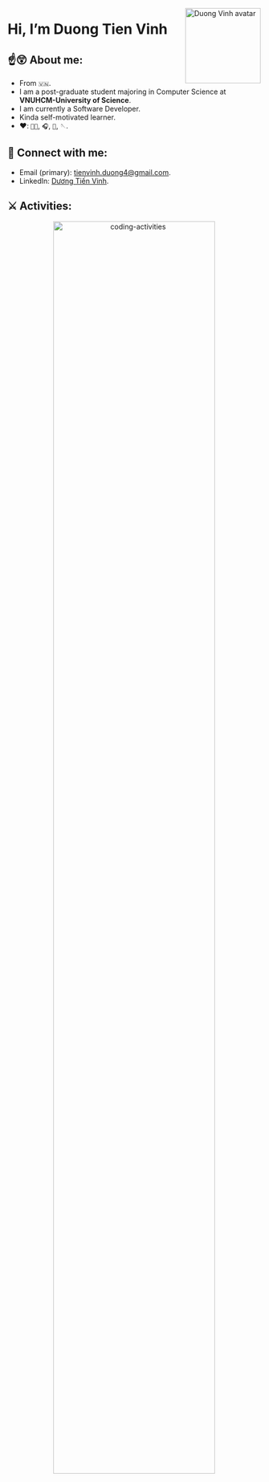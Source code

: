 <img align="right"
src="https://avatars.githubusercontent.com/u/64480713"
height="150px" width="150px" alt="Duong Vinh avatar" title="Hi, nice to meet
you! 🤖"/>

# Hi, I’m Duong Tien Vinh

## ☝️😲 About me:

- From `🇻🇳`.
- I am a post-graduate student majoring in Computer Science at
  <b>VNUHCM-University of Science</b>.
- I am currently a Software Developer.
- Kinda self-motivated learner.
- :heart:: `👨‍💻`, `🎧️`, `🧶`, `🪡`.

## :thought_balloon: Connect with me:

- Email (primary): tienvinh.duong4@gmail.com.
- LinkedIn: [Dương Tiến Vinh](https://www.linkedin.com/in/duong-tien-vinh).

## :crossed_swords: Activities:

<p align="center">
    <img
    src="https://wakatime.com/share/@duckymomo20012/e8e15f75-bcf6-4111-85a6-be6d337a7891.svg"
    height="80%" width="80%" alt="coding-activities" title="My Coding Activities"/>
</p>
